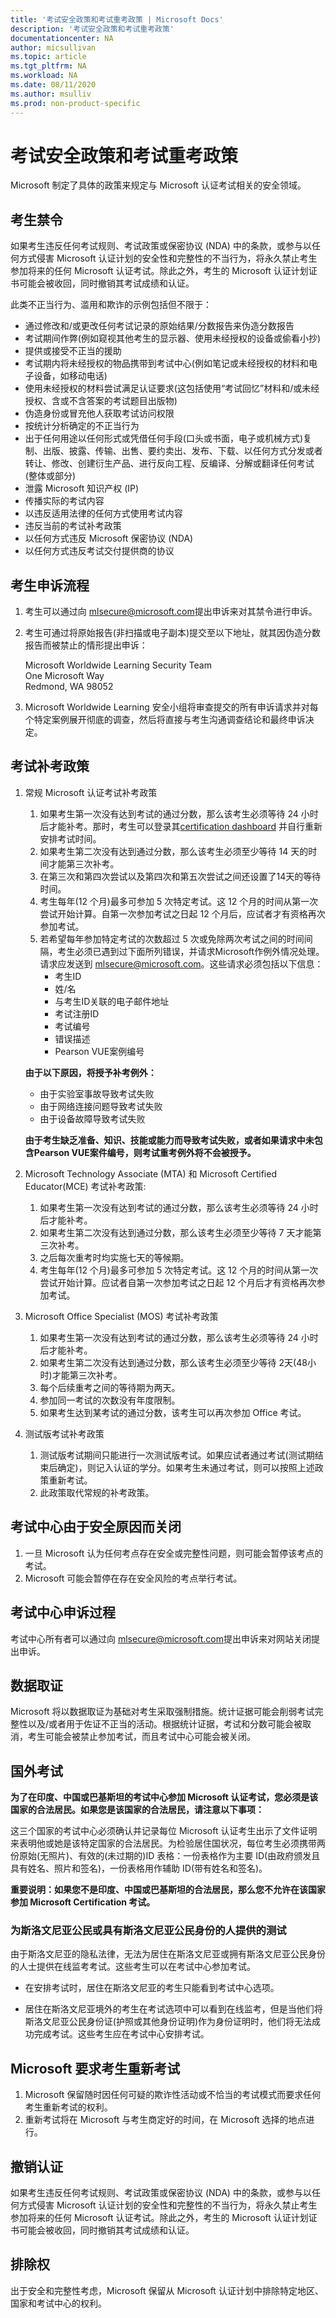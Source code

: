 ```yaml
---
title: '考试安全政策和考试重考政策 | Microsoft Docs'
description: '考试安全政策和考试重考政策' 
documentationcenter: NA 
author: micsullivan
ms.topic: article
ms.tgt_pltfrm: NA
ms.workload: NA
ms.date: 08/11/2020
ms.author: msulliv
ms.prod: non-product-specific
---
```

# 考试安全政策和考试重考政策

Microsoft 制定了具体的政策来规定与 Microsoft 认证考试相关的安全领域。

## 考生禁令

如果考生违反任何考试规则、考试政策或保密协议 (NDA) 中的条款，或参与以任何方式侵害 Microsoft 认证计划的安全性和完整性的不当行为，将永久禁止考生参加将来的任何 Microsoft 认证考试。除此之外，考生的 Microsoft 认证计划证书可能会被收回，同时撤销其考试成绩和认证。

此类不正当行为、滥用和欺诈的示例包括但不限于：

- 通过修改和/或更改任何考试记录的原始结果/分数报告来伪造分数报告
- 考试期间作弊(例如窥视其他考生的显示器、使用未经授权的设备或偷看小抄)
- 提供或接受不正当的援助
- 考试期内将未经授权的物品携带到考试中心(例如笔记或未经授权的材料和电子设备，如移动电话)
- 使用未经授权的材料尝试满足认证要求(这包括使用“考试回忆”材料和/或未经授权、含或不含答案的考试题目出版物)
- 伪造身份或冒充他人获取考试访问权限
- 按统计分析确定的不正当行为
- 出于任何用途以任何形式或凭借任何手段(口头或书面，电子或机械方式)复制、出版、披露、传输、出售、要约卖出、发布、下载、以任何方式分发或者转让、修改、创建衍生产品、进行反向工程、反编译、分解或翻译任何考试(整体或部分)
- 泄露 Microsoft 知识产权 (IP)
- 传播实际的考试内容
- 以违反适用法律的任何方式使用考试内容
- 违反当前的考试补考政策
- 以任何方式违反 Microsoft 保密协议 (NDA)
- 以任何方式违反考试交付提供商的协议

## 考生申诉流程

1. 考生可以通过向 [mlsecure@microsoft.com](mailto:mlsecure@microsoft.com)提出申诉来对其禁令进行申诉。
2. 考生可通过将原始报告(非扫描或电子副本)提交至以下地址，就其因伪造分数报告而被禁止的情形提出申诉：

    Microsoft Worldwide Learning Security Team  
    One Microsoft Way  
    Redmond, WA 98052

3. Microsoft Worldwide Learning 安全小组将审查提交的所有申诉请求并对每个特定案例展开彻底的调查，然后将直接与考生沟通调查结论和最终申诉决定。

## 考试补考政策

1. 常规 Microsoft 认证考试补考政策
    1. 如果考生第一次没有达到考试的通过分数，那么该考生必须等待 24 小时后才能补考。那时，考生可以登录其[certification dashboard](https://aka.ms/certdashboard) 并自行重新安排考试时间。
    2. 如果考生第二次没有达到通过分数，那么该考生必须至少等待 14 天的时间才能第三次补考。
    3. 在第三次和第四次尝试以及第四次和第五次尝试之间还设置了14天的等待时间。
    4. 考生每年(12 个月)最多可参加 5 次特定考试。这 12 个月的时间从第一次尝试开始计算。自第一次参加考试之日起 12 个月后，应试者才有资格再次参加考试。
    5. 若希望每年参加特定考试的次数超过 5 次或免除两次考试之间的时间间隔，考生必须已遇到过下面所列错误，并请求Microsoft作例外情况处理。请求应发送到 [mlsecure@microsoft.com](mailto:mlsecure@microsoft.com)。这些请求必须包括以下信息：
        - 考生ID
        - 姓/名
        - 与考生ID关联的电子邮件地址
        - 考试注册ID
        - 考试编号
        - 错误描述
        - Pearson VUE案例编号

    **由于以下原因，将授予补考例外：**
      - 由于实验室事故导致考试失败
      - 由于网络连接问题导致考试失败
      - 由于设备故障导致考试失败

    **由于考生缺乏准备、知识、技能或能力而导致考试失败，或者如果请求中未包含Pearson VUE案件编号，则考试重考例外将不会被授予。**

2. Microsoft Technology Associate (MTA) 和 Microsoft Certified Educator(MCE) 考试补考政策:
    1. 如果考生第一次没有达到考试的通过分数，那么该考生必须等待 24 小时后才能补考。
    2. 如果考生第二次没有达到通过分数，那么该考生必须至少等待 7 天才能第三次补考。
    3. 之后每次重考时均实施七天的等候期。
    4. 考生每年(12 个月)最多可参加 5 次特定考试。这 12 个月的时间从第一次尝试开始计算。应试者自第一次参加考试之日起 12 个月后才有资格再次参加考试。

3. Microsoft Office Specialist (MOS) 考试补考政策
    1. 如果考生第一次没有达到考试的通过分数，那么该考生必须等待 24 小时后才能补考。
    2. 如果考生第二次没有达到通过分数，那么该考生必须至少等待 2天(48小时)才能第三次补考。
    3. 每个后续重考之间的等待期为两天。
    4. 参加同一考试的次数没有年度限制。
    5. 如果考生达到某考试的通过分数，该考生可以再次参加 Office 考试。

4. 测试版考试补考政策
    1. 测试版考试期间只能进行一次测试版考试。如果应试者通过考试(测试期结束后确定)，则记入认证的学分。如果考生未通过考试，则可以按照上述政策重新考试。
    2. 此政策取代常规的补考政策。

## 考试中心由于安全原因而关闭

1. 一旦 Microsoft 认为任何考点存在安全或完整性问题，则可能会暂停该考点的考试。
2. Microsoft 可能会暂停在存在安全风险的考点举行考试。

## 考试中心申诉过程

考试中心所有者可以通过向 [mlsecure@microsoft.com](mailto:mlsecure@microsoft.com)提出申诉来对网站关闭提出申诉。

## 数据取证

Microsoft 将以数据取证为基础对考生采取强制措施。统计证据可能会削弱考试完整性以及/或者用于佐证不正当的活动。根据统计证据，考试和分数可能会被取消，考生可能会被禁止参加考试，而且考试中心可能会被关闭。

## 国外考试

**为了在印度、中国或巴基斯坦的考试中心参加 Microsoft 认证考试，您必须是该国家的合法居民。如果您是该国家的合法居民，请注意以下事项：**

这三个国家的考试中心必须确认并记录每位 Microsoft 认证考生出示了文件证明来表明他或她是该特定国家的合法居民。为检验居住国状况，每位考生必须携带两份原始(无照片)、有效的(未过期的)ID 表格：一份表格作为主要 ID(由政府颁发且具有姓名、照片和签名)，一份表格用作辅助 ID(带有姓名和签名)。

**重要说明：如果您不是印度、中国或巴基斯坦的合法居民，那么您不允许在该国家参加 Microsoft Certification 考试。**

### 为斯洛文尼亚公民或具有斯洛文尼亚公民身份的人提供的测试

由于斯洛文尼亚的隐私法律，无法为居住在斯洛文尼亚或拥有斯洛文尼亚公民身份的人士提供在线监考考试。这些考生可以在考试中心参加考试。

- 在安排考试时，居住在斯洛文尼亚的考生只能看到考试中心选项。

- 居住在斯洛文尼亚境外的考生在考试选项中可以看到在线监考，但是当他们将斯洛文尼亚公民身份证(护照或其他身份证明)作为身份证明时，他们将无法成功完成考试。这些考生应在考试中心安排考试。

## Microsoft 要求考生重新考试

1. Microsoft 保留随时因任何可疑的欺诈性活动或不恰当的考试模式而要求任何考生重新考试的权利。
2. 重新考试将在 Microsoft 与考生商定好的时间，在 Microsoft 选择的地点进行。

## 撤销认证

如果考生违反任何考试规则、考试政策或保密协议 (NDA) 中的条款，或参与以任何方式侵害 Microsoft 认证计划的安全性和完整性的不当行为，将永久禁止考生参加将来的任何 Microsoft 认证考试。除此之外，考生的 Microsoft 认证计划证书可能会被收回，同时撤销其考试成绩和认证。

## 排除权

出于安全和完整性考虑，Microsoft 保留从 Microsoft 认证计划中排除特定地区、国家和考试中心的权利。